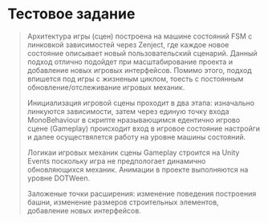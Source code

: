 # Тестовое задание

> Архитектура игры (сцен) построена на машине состояний FSM с линковкой зависимостей через Zenject, где каждое новое состояние описывает новый пользовательский сценарий. Данный подход отлично подойдет при масштабирование проекта и добавление новых игровых интерфейсов.
> Помимо этого, подход впишется под игры с жизненым циклом, тоесть с постоянным обновление/отслеживание игровых механик.
>
> Инициализация игровой сцены проходит в два этапа: изначально линкуются зависимости, затем через единую точку входа MonoBehaviour в скрипте нразывающимся едентично игрово сцене (Gameplay) происходит вход в игровое состояние настройги и далее осуществялется работу на уровне машины состояний.
>
> Логикаи игровых механик сцены Gameplay строится на Unity Events поскольку игра не предпологает динамично обновляющихся механик. Анимации в проекте выполняются на уровне DOTWeen.
>
> Заложеные точки расширения: изменение поведения построения башни, изменение размеров строительных элементов, добавление новых интерфейсов.

